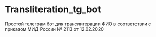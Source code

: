 # Transliteration_tg_bot
Простой телеграм бот для транслитерации ФИО в соответствии с приказом МИД России № 2113 от 12.02.2020
